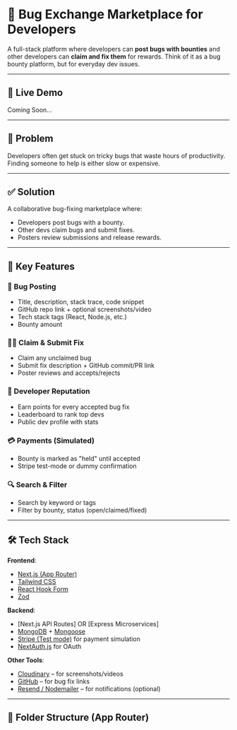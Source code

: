 # 🐞 Bug Exchange Marketplace for Developers

A full-stack platform where developers can **post bugs with bounties** and other developers can **claim and fix them** for rewards. Think of it as a bug bounty platform, but for everyday dev issues.

---

## 🚀 Live Demo

Coming Soon...

---

## 🧠 Problem

Developers often get stuck on tricky bugs that waste hours of productivity. Finding someone to help is either slow or expensive.

---

## ✅ Solution

A collaborative bug-fixing marketplace where:
- Developers post bugs with a bounty.
- Other devs claim bugs and submit fixes.
- Posters review submissions and release rewards.

---

## 🧩 Key Features

### 🐛 Bug Posting
- Title, description, stack trace, code snippet
- GitHub repo link + optional screenshots/video
- Tech stack tags (React, Node.js, etc.)
- Bounty amount

### 🧑‍💻 Claim & Submit Fix
- Claim any unclaimed bug
- Submit fix description + GitHub commit/PR link
- Poster reviews and accepts/rejects

### 🌟 Developer Reputation
- Earn points for every accepted bug fix
- Leaderboard to rank top devs
- Public dev profile with stats

### 💳 Payments (Simulated)
- Bounty is marked as "held" until accepted
- Stripe test-mode or dummy confirmation

### 🔍 Search & Filter
- Search by keyword or tags
- Filter by bounty, status (open/claimed/fixed)

---

## 🛠️ Tech Stack

**Frontend**:  
- [Next.js (App Router)](https://nextjs.org/)
- [Tailwind CSS](https://tailwindcss.com/)
- [React Hook Form](https://react-hook-form.com/)
- [Zod](https://zod.dev/)

**Backend**:  
- [Next.js API Routes] OR [Express Microservices]  
- [MongoDB](https://www.mongodb.com/) + [Mongoose](https://mongoosejs.com/)  
- [Stripe (Test mode)](https://stripe.com/) for payment simulation  
- [NextAuth.js](https://next-auth.js.org/) for OAuth

**Other Tools**:  
- [Cloudinary](https://cloudinary.com/) – for screenshots/videos  
- [GitHub](https://github.com/) – for bug fix links  
- [Resend / Nodemailer](https://resend.com/) – for notifications (optional)

---

## 📁 Folder Structure (App Router)

